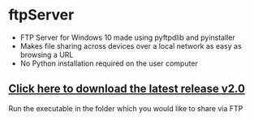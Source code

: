 # ftpServer
- FTP Server for Windows 10 made using pyftpdlib and pyinstaller
- Makes file sharing across devices over a local network as easy as browsing a URL
- No Python installation required on the user computer

## [Click here to download the latest release v2.0](https://github.com/pa1tech/ftpServer/releases/download/v2.0/FTP_Server_v2.exe)
 Run the executable in the folder which you would like to share via FTP
